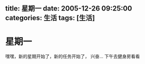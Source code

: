 title: 星期一
date: 2005-12-26 09:25:00
categories:  生活
tags: [生活]
---

# 星期一
嘿嘿，新的星期开始了，新的任务开始了， 兴奋...
下午去健身房看看 
